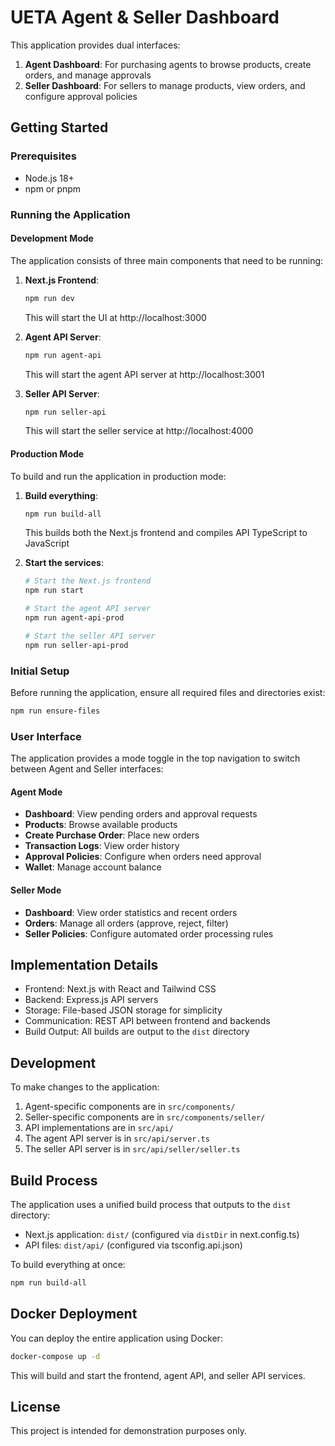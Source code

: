 # UETA Agent & Seller Dashboard

This application provides dual interfaces:
1. **Agent Dashboard**: For purchasing agents to browse products, create orders, and manage approvals
2. **Seller Dashboard**: For sellers to manage products, view orders, and configure approval policies

## Getting Started

### Prerequisites

- Node.js 18+ 
- npm or pnpm

### Running the Application

#### Development Mode

The application consists of three main components that need to be running:

1. **Next.js Frontend**:
   ```bash
   npm run dev
   ```
   This will start the UI at http://localhost:3000

2. **Agent API Server**:
   ```bash
   npm run agent-api
   ```
   This will start the agent API server at http://localhost:3001

3. **Seller API Server**:
   ```bash
   npm run seller-api
   ```
   This will start the seller service at http://localhost:4000

#### Production Mode

To build and run the application in production mode:

1. **Build everything**:
   ```bash
   npm run build-all
   ```
   This builds both the Next.js frontend and compiles API TypeScript to JavaScript

2. **Start the services**:
   ```bash
   # Start the Next.js frontend
   npm run start
   
   # Start the agent API server
   npm run agent-api-prod
   
   # Start the seller API server
   npm run seller-api-prod
   ```

### Initial Setup

Before running the application, ensure all required files and directories exist:

```bash
npm run ensure-files
```

### User Interface

The application provides a mode toggle in the top navigation to switch between Agent and Seller interfaces:

#### Agent Mode
- **Dashboard**: View pending orders and approval requests
- **Products**: Browse available products
- **Create Purchase Order**: Place new orders
- **Transaction Logs**: View order history
- **Approval Policies**: Configure when orders need approval
- **Wallet**: Manage account balance

#### Seller Mode
- **Dashboard**: View order statistics and recent orders
- **Orders**: Manage all orders (approve, reject, filter)
- **Seller Policies**: Configure automated order processing rules

## Implementation Details

- Frontend: Next.js with React and Tailwind CSS
- Backend: Express.js API servers 
- Storage: File-based JSON storage for simplicity
- Communication: REST API between frontend and backends
- Build Output: All builds are output to the `dist` directory

## Development

To make changes to the application:

1. Agent-specific components are in `src/components/`
2. Seller-specific components are in `src/components/seller/`
3. API implementations are in `src/api/`
4. The agent API server is in `src/api/server.ts`
5. The seller API server is in `src/api/seller/seller.ts`

## Build Process

The application uses a unified build process that outputs to the `dist` directory:

- Next.js application: `dist/` (configured via `distDir` in next.config.ts)
- API files: `dist/api/` (configured via tsconfig.api.json)

To build everything at once:
```bash
npm run build-all
```

## Docker Deployment

You can deploy the entire application using Docker:

```bash
docker-compose up -d
```

This will build and start the frontend, agent API, and seller API services.

## License

This project is intended for demonstration purposes only.
